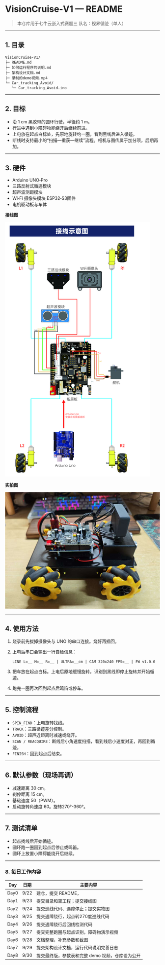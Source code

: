 # VisionCruise‑V1 — README

> 本仓库用于七牛云嵌入式赛题三
> 队名：视界循迹（单人）

---

## 1. 目录

```
VisionCruise‑V1/
├─ README.md
├─ 如何运行程序的说明.md
├─ 架构设计文档.md
├─ 录制的demo视频.mp4
└─ Car_tracking_Avoid/
   └─ Car_tracking_Avoid.ino
```

---

## 2. 目标

* 沿 1 cm 黑胶带的圆环行驶，半径约 1 m。
* 行进中遇到小障碍物能绕开后继续前进。
* 上电放在起点白标处，先原地旋转约一圈，看到黑线后进入循迹。
* 断线时支持最小的“扫描—重获—继续”流程。相机与图传属于加分项，后期再加。

---

## 3. 硬件

* Arduino UNO‑Pro
* 三路反射式循迹模块
* 超声波测距模块
* Wi‑Fi 摄像头模块 ESP32‑S3固件
* 电机驱动板与车体

**接线图**

![Wiring](image/接线示意图.png)

**实拍图**

![Car](image/小车实拍图.jpg)

---

## 4. 使用方法

1. 烧录前先拔掉摄像头与 UNO 的串口连接。烧好再插回。
2. 上电后串口会输出一行自检信息：

   ```
   LINE L=__ M=__ R=__ | ULTRA=__cm | CAM 320x240 FPS=__ | FW v1.0.0
   ```
3. 把车放在起点白标。上电后原地缓慢旋转，识别到黑线即停止旋转并开始循迹。
4. 跑完一圈再次回到起点后鸣笛或停车。

---

## 5. 控制流程

* `SPIN_FIND`：上电旋转找线。
* `TRACK`：三路循迹差分控制。
* `AVOID`：超声近距离时减速或绕开。
* `SCAN / REACQUIRE`：断线后小角速度扫描，看到线后小速度对正，再回到循迹。
* `FINISH`：回到起点后结束。

---

## 6. 默认参数（现场再调）

* 减速距离 30 cm。
* 刹停距离 15 cm。
* 基础速度 50（PWM）。
* 启动旋转角速度 60。旋转270°-360°。

---

## 7. 测试清单

* 起点找线后开始循迹。
* 圆环跑一圈回到起点后停止或鸣笛。
* 圆环上放置小障碍能绕开后继续。


---


### 8. 每日工作内容

| Day  | 日期   | 主要内容                              |
| ---- | ---- | --------------------------------- |
| Day0 | 9/22 | 建仓，提交 README，             |
| Day1 | 9/23 | 提交目录和空工程；提交接线图                |
| Day2 | 9/24 | 提交巡线代码、遇障停止；提交实物图       |
| Day3 | 9/25 | 提交遇障绕行，起点转270度巡线代码            |
| Day4 | 9/26 | 提交遇障绕行后回线检测代码              |
| Day5 | 9/27 | 提交完整跑圈与起点识别，障碍物演示视频               |
| Day6 | 9/28 | 文档整理，补充参数和截图             |
| Day7 | 9/29 | 提交架构设计文档，运行代码说明完善日志          |
| Day8 | 9/30 | 提交最终版，参数表和完整 demo 视频，仓库设为公开 |


